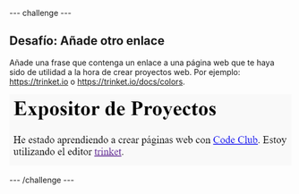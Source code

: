 --- challenge ---

## Desafío: Añade otro enlace

Añade una frase que contenga un enlace a una página web que te haya sido de utilidad a la hora de crear proyectos web. Por ejemplo: <https://trinket.io> o <https://trinket.io/docs/colors>.

![captura de pantalla](images/showcase-link-challenge.png)

--- /challenge ---